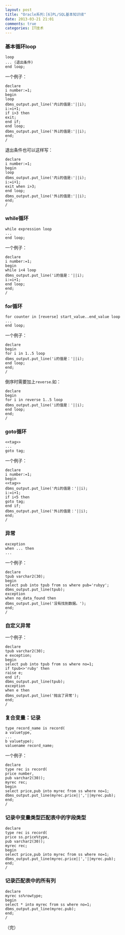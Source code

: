 ```yaml
---
layout: post
title: "Oracle系列:[6]PL/SQL基本知识续"
date: 2013-03-21 21:01
comments: true
categories: IT技术
---
```

### 基本循环loop

```
loop
... (退出条件)
end loop;
```

一个例子：

```
declare
i number:=1;
begin
loop
dbms_output.put_line('内i的值是:'||i);
i:=i+1;
if i>3 then
exit;
end if;
end loop;
dbms_output.put_line('外i的值是:'||i);
end;
/
```

<!-- more -->

退出条件也可以这样写：

```
declare
i number:=1;
begin
loop
dbms_output.put_line('内i的值是:'||i);
i:=i+1;
exit when i>3;
end loop;
dbms_output.put_line('外i的值是:'||i);
end;
/
```

### while循环

```
while expression loop
...
end loop;
```

一个例子：

```
declare
i number:=1;
begin
while i<4 loop
dbms_output.put_line('i的值是：'||i);
i:=i+1;
end loop;
end;
/
```

### for循环

```
for counter in [reverse] start_value..end_value loop
...
end loop;
```

一个例子：

```
declare
begin
for i in 1..5 loop
dbms_output.put_line('i的值是：'||i);
end loop;
end;
/
```

倒序时需要加上`reverse`.如：

```
declare
begin
for i in reverse 1..5 loop
dbms_output.put_line('i的值是：'||i);
end loop;
end;
/
```

### goto循环

```
<<tag>>
...
goto tag;
```

一个例子：

```
declare
i number:=1;
begin
<<tag>>
dbms_output.put_line('内i的值是：'||i);
i:=i+1;
if i<5 then
goto tag;
end if;
dbms_output.put_line('外i的值是：'||i);
end;
/
```

### 异常

```
exception
when ... then
...
```

一个例子：

```
declare
tpub varchar2(30);
begin
select pub into tpub from ss where pub='rubyy';
dbms_output.put_line(tpub);
exception
when no_data_found then
dbms_output.put_line('没有找到数据。');
end;
/
```

### 自定义异常

一个例子：

```
declare
tpub varchar2(30);
e exception;
begin
select pub into tpub from ss where no=1;
if tpub<>'ruby' then
raise e;
end if;
dbms_output.put_line(tpub);
exception
when e then
dbms_output.put_line('抛出了异常');
end;
/
```

### 复合变量：记录

```
type record_name is record(
a valuetype,
...
b valuetype);
valuename record_name;
```

一个例子：

```
declare
type rec is record(
price number,
pub varchar2(30));
myrec rec;
begin
select price,pub into myrec from ss where no=1;
dbms_output.put_line(myrec.price||','||myrec.pub);
end;
/
```

### 记录中变量类型匹配表中的字段类型

```
declare
type rec is record(
price ss.price%type,
pub varchar2(30));
myrec rec;
begin
select price,pub into myrec from ss where no=1;
dbms_output.put_line(myrec.price||','||myrec.pub);
end;
/
```

### 记录匹配表中的所有列

```
declare
myrec ss%rowtype;
begin
select * into myrec from ss where no=1;
dbms_output.put_line(myrec.pub);
end;
/
```

（完）
